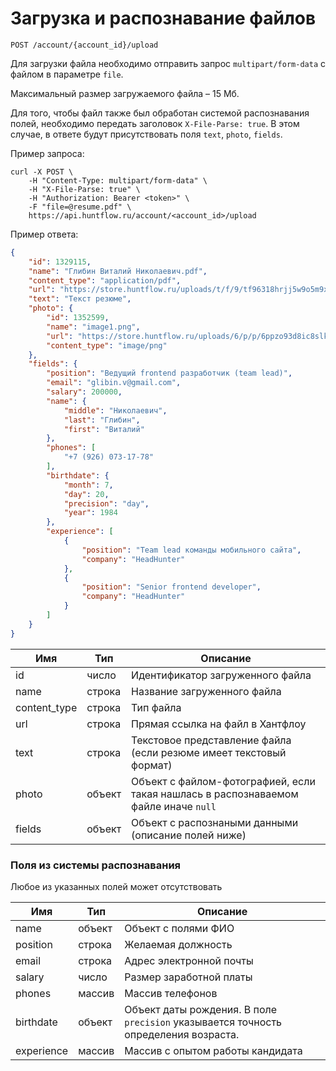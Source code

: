 # Загрузка и распознавание файлов
<a name="parsing"></a>

`POST /account/{account_id}/upload` 

Для загрузки файла необходимо отправить запрос `multipart/form-data` c файлом в параметре `file`.

Максимальный размер загружаемого файла – 15 Мб.

Для того, чтобы файл также был обработан системой распознавания полей, необходимо передать заголовок `X-File-Parse: true`. В этом случае, в ответе будут присутствовать поля `text`, `photo`, `fields`. 

Пример запроса:

```
curl -X POST \
    -H "Content-Type: multipart/form-data" \
    -H "X-File-Parse: true" \
    -H "Authorization: Bearer <token>" \
    -F "file=@resume.pdf" \
    https://api.huntflow.ru/account/<account_id>/upload	
```

Пример ответа:

```json
{
    "id": 1329115,
    "name": "Глибин Виталий Николаевич.pdf",
    "content_type": "application/pdf",
    "url": "https://store.huntflow.ru/uploads/t/f/9/tf96318hrjj5w9o5m9xuvwwwzbgbgave.pdf",
    "text": "Текст резюме",
    "photo": {
        "id": 1352599,
        "name": "image1.png",
        "url": "https://store.huntflow.ru/uploads/6/p/p/6ppzo93d8ic8slkzy7flrabqemnwtzpq.png",
        "content_type": "image/png"
    },
    "fields": {
        "position": "Ведущий frontend разработчик (team lead)",
        "email": "glibin.v@gmail.com",
        "salary": 200000,
        "name": {
            "middle": "Николаевич",
            "last": "Глибин",
            "first": "Виталий"
        },
        "phones": [
            "+7 (926) 073-17-78"
        ],
        "birthdate": {
            "month": 7,
            "day": 20,
            "precision": "day",
            "year": 1984
        },
        "experience": [
            {
                "position": "Team lead команды мобильного сайта",
                "company": "HeadHunter"
            },
            {
                "position": "Senior frontend developer",
                "company": "HeadHunter"
            }
        ]
    }
}
```


Имя | Тип | Описание
--- | --- | ---
id | число | Идентификатор загруженного файла
name | строка | Название загруженного файла
content_type | строка | Тип файла
url | строка | Прямая ссылка на файл в Хантфлоу
text | строка | Текстовое представление файла (если резюме имеет текстовый формат) 
photo | объект | Объект с файлом-фотографией, если такая нашлась в распознаваемом файле иначе `null` 
fields | объект | Объект с распознаными данными (описание полей ниже) 

 
### Поля из системы распознавания

Любое из указанных полей может отсутствовать
 
Имя | Тип | Описание
--- | --- | ---
name | объект | Объект с полями ФИО
position | строка | Желаемая должность
email | строка | Адрес электронной почты
salary | число | Размер заработной платы
phones | массив | Массив телефонов
birthdate | объект | Объект даты рождения. В поле `precision` указывается точность определения возраста.
experience | массив | Массив с опытом работы кандидата
